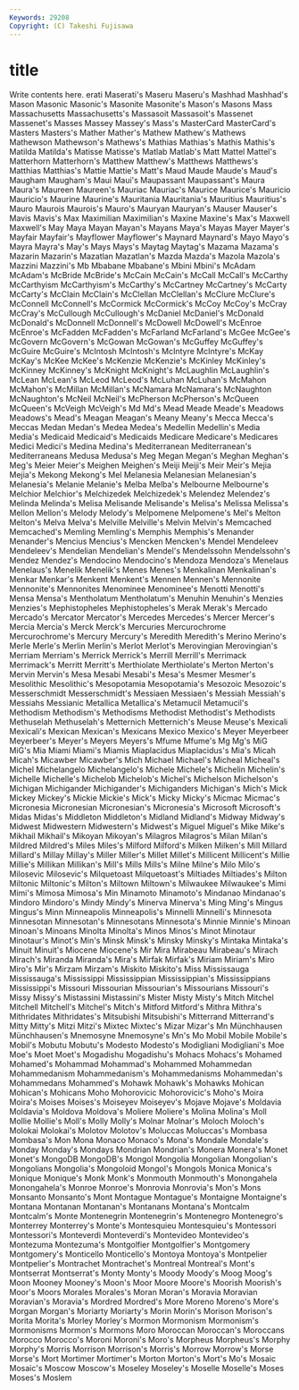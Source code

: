 ```yaml
---
Keywords: 29208 
Copyright: (C) Takeshi Fujisawa
---
```


# title

Write contents here.
erati Maserati's Maseru Maseru's
Mashhad Mashhad's Mason Masonic Masonic's Masonite Masonite's Mason's Masons Mass
Massachusetts Massachusetts's Massasoit Massasoit's Massenet Massenet's Masses Massey Massey's Mass's
MasterCard MasterCard's Masters Masters's Mather Mather's Mathew Mathew's Mathews Mathewson
Mathewson's Mathews's Mathias Mathias's Mathis Mathis's Matilda Matilda's Matisse Matisse's
Matlab Matlab's Matt Mattel Mattel's Matterhorn Matterhorn's Matthew Matthew's Matthews
Matthews's Matthias Matthias's Mattie Mattie's Matt's Maud Maude Maude's Maud's
Maugham Maugham's Maui Maui's Maupassant Maupassant's Maura Maura's Maureen Maureen's
Mauriac Mauriac's Maurice Maurice's Mauricio Mauricio's Maurine Maurine's Mauritania Mauritania's
Mauritius Mauritius's Mauro Maurois Maurois's Mauro's Mauryan Mauryan's Mauser Mauser's
Mavis Mavis's Max Maximilian Maximilian's Maxine Maxine's Max's Maxwell Maxwell's
May Maya Mayan Mayan's Mayans Maya's Mayas Mayer Mayer's Mayfair
Mayfair's Mayflower Mayflower's Maynard Maynard's Mayo Mayo's Mayra Mayra's May's
Mays Mays's Maytag Maytag's Mazama Mazama's Mazarin Mazarin's Mazatlan Mazatlan's
Mazda Mazda's Mazola Mazola's Mazzini Mazzini's Mb Mbabane Mbabane's Mbini
Mbini's McAdam McAdam's McBride McBride's McCain McCain's McCall McCall's McCarthy
McCarthyism McCarthyism's McCarthy's McCartney McCartney's McCarty McCarty's McClain McClain's McClellan
McClellan's McClure McClure's McConnell McConnell's McCormick McCormick's McCoy McCoy's McCray
McCray's McCullough McCullough's McDaniel McDaniel's McDonald McDonald's McDonnell McDonnell's McDowell
McDowell's McEnroe McEnroe's McFadden McFadden's McFarland McFarland's McGee McGee's McGovern
McGovern's McGowan McGowan's McGuffey McGuffey's McGuire McGuire's McIntosh McIntosh's McIntyre
McIntyre's McKay McKay's McKee McKee's McKenzie McKenzie's McKinley McKinley's McKinney
McKinney's McKnight McKnight's McLaughlin McLaughlin's McLean McLean's McLeod McLeod's McLuhan
McLuhan's McMahon McMahon's McMillan McMillan's McNamara McNamara's McNaughton McNaughton's McNeil
McNeil's McPherson McPherson's McQueen McQueen's McVeigh McVeigh's Md Md's Mead
Meade Meade's Meadows Meadows's Mead's Meagan Meagan's Meany Meany's Mecca
Mecca's Meccas Medan Medan's Medea Medea's Medellin Medellin's Media Media's
Medicaid Medicaid's Medicaids Medicare Medicare's Medicares Medici Medici's Medina Medina's
Mediterranean Mediterranean's Mediterraneans Medusa Medusa's Meg Megan Megan's Meghan Meghan's
Meg's Meier Meier's Meighen Meighen's Meiji Meiji's Meir Meir's Mejia
Mejia's Mekong Mekong's Mel Melanesia Melanesian Melanesian's Melanesia's Melanie Melanie's
Melba Melba's Melbourne Melbourne's Melchior Melchior's Melchizedek Melchizedek's Melendez Melendez's
Melinda Melinda's Melisa Melisande Melisande's Melisa's Melissa Melissa's Mellon Mellon's
Melody Melody's Melpomene Melpomene's Mel's Melton Melton's Melva Melva's Melville
Melville's Melvin Melvin's Memcached Memcached's Memling Memling's Memphis Memphis's Menander
Menander's Mencius Mencius's Mencken Mencken's Mendel Mendeleev Mendeleev's Mendelian Mendelian's
Mendel's Mendelssohn Mendelssohn's Mendez Mendez's Mendocino Mendocino's Mendoza Mendoza's Menelaus
Menelaus's Menelik Menelik's Menes Menes's Menkalinan Menkalinan's Menkar Menkar's Menkent
Menkent's Mennen Mennen's Mennonite Mennonite's Mennonites Menominee Menominee's Menotti Menotti's
Mensa Mensa's Mentholatum Mentholatum's Menuhin Menuhin's Menzies Menzies's Mephistopheles Mephistopheles's
Merak Merak's Mercado Mercado's Mercator Mercator's Mercedes Mercedes's Mercer Mercer's
Mercia Mercia's Merck Merck's Mercuries Mercurochrome Mercurochrome's Mercury Mercury's Meredith
Meredith's Merino Merino's Merle Merle's Merlin Merlin's Merlot Merlot's Merovingian
Merovingian's Merriam Merriam's Merrick Merrick's Merrill Merrill's Merrimack Merrimack's Merritt
Merritt's Merthiolate Merthiolate's Merton Merton's Mervin Mervin's Mesa Mesabi Mesabi's
Mesa's Mesmer Mesmer's Mesolithic Mesolithic's Mesopotamia Mesopotamia's Mesozoic Mesozoic's Messerschmidt
Messerschmidt's Messiaen Messiaen's Messiah Messiah's Messiahs Messianic Metallica Metallica's Metamucil
Metamucil's Methodism Methodism's Methodisms Methodist Methodist's Methodists Methuselah Methuselah's Metternich
Metternich's Meuse Meuse's Mexicali Mexicali's Mexican Mexican's Mexicans Mexico Mexico's
Meyer Meyerbeer Meyerbeer's Meyer's Meyers Meyers's Mfume Mfume's Mg Mg's
MiG MiG's Mia Miami Miami's Miamis Miaplacidus Miaplacidus's Mia's Micah
Micah's Micawber Micawber's Mich Michael Michael's Micheal Micheal's Michel Michelangelo
Michelangelo's Michele Michele's Michelin Michelin's Michelle Michelle's Michelob Michelob's Michel's
Michelson Michelson's Michigan Michigander Michigander's Michiganders Michigan's Mich's Mick Mickey
Mickey's Mickie Mickie's Mick's Micky Micky's Micmac Micmac's Micronesia Micronesian
Micronesian's Micronesia's Microsoft Microsoft's Midas Midas's Middleton Middleton's Midland Midland's
Midway Midway's Midwest Midwestern Midwestern's Midwest's Miguel Miguel's Mike Mike's
Mikhail Mikhail's Mikoyan Mikoyan's Milagros Milagros's Milan Milan's Mildred Mildred's
Miles Miles's Milford Milford's Milken Milken's Mill Millard Millard's Millay
Millay's Miller Miller's Millet Millet's Millicent Millicent's Millie Millie's Millikan
Millikan's Mill's Mills Mills's Milne Milne's Milo Milo's Milosevic Milosevic's
Milquetoast Milquetoast's Miltiades Miltiades's Milton Miltonic Miltonic's Milton's Miltown Miltown's
Milwaukee Milwaukee's Mimi Mimi's Mimosa Mimosa's Min Minamoto Minamoto's Mindanao
Mindanao's Mindoro Mindoro's Mindy Mindy's Minerva Minerva's Ming Ming's Mingus
Mingus's Minn Minneapolis Minneapolis's Minnelli Minnelli's Minnesota Minnesotan Minnesotan's Minnesotans
Minnesota's Minnie Minnie's Minoan Minoan's Minoans Minolta Minolta's Minos Minos's
Minot Minotaur Minotaur's Minot's Min's Minsk Minsk's Minsky Minsky's Mintaka
Mintaka's Minuit Minuit's Miocene Miocene's Mir Mira Mirabeau Mirabeau's Mirach
Mirach's Miranda Miranda's Mira's Mirfak Mirfak's Miriam Miriam's Miro Miro's
Mir's Mirzam Mirzam's Miskito Miskito's Miss Mississauga Mississauga's Mississippi Mississippian
Mississippian's Mississippians Mississippi's Missouri Missourian Missourian's Missourians Missouri's Missy Missy's
Mistassini Mistassini's Mister Misty Misty's Mitch Mitchel Mitchell Mitchell's Mitchel's
Mitch's Mitford Mitford's Mithra Mithra's Mithridates Mithridates's Mitsubishi Mitsubishi's Mitterrand
Mitterrand's Mitty Mitty's Mitzi Mitzi's Mixtec Mixtec's Mizar Mizar's Mn
Münchhausen Münchhausen's Mnemosyne Mnemosyne's Mn's Mo Mobil Mobile Mobile's Mobil's
Mobutu Mobutu's Modesto Modesto's Modigliani Modigliani's Moe Moe's Moet Moet's
Mogadishu Mogadishu's Mohacs Mohacs's Mohamed Mohamed's Mohammad Mohammad's Mohammed Mohammedan
Mohammedanism Mohammedanism's Mohammedanisms Mohammedan's Mohammedans Mohammed's Mohawk Mohawk's Mohawks Mohican
Mohican's Mohicans Moho Mohorovicic Mohorovicic's Moho's Moira Moira's Moises Moises's
Moiseyev Moiseyev's Mojave Mojave's Moldavia Moldavia's Moldova Moldova's Moliere Moliere's
Molina Molina's Moll Mollie Mollie's Moll's Molly Molly's Molnar Molnar's
Moloch Moloch's Molokai Molokai's Molotov Molotov's Moluccas Moluccas's Mombasa Mombasa's
Mon Mona Monaco Monaco's Mona's Mondale Mondale's Monday Monday's Mondays
Mondrian Mondrian's Monera Monera's Monet Monet's MongoDB MongoDB's Mongol Mongolia
Mongolian Mongolian's Mongolians Mongolia's Mongoloid Mongol's Mongols Monica Monica's Monique
Monique's Monk Monk's Monmouth Monmouth's Monongahela Monongahela's Monroe Monroe's Monrovia
Monrovia's Mon's Mons Monsanto Monsanto's Mont Montague Montague's Montaigne Montaigne's
Montana Montanan Montanan's Montanans Montana's Montcalm Montcalm's Monte Montenegrin Montenegrin's
Montenegro Montenegro's Monterrey Monterrey's Monte's Montesquieu Montesquieu's Montessori Montessori's Monteverdi
Monteverdi's Montevideo Montevideo's Montezuma Montezuma's Montgolfier Montgolfier's Montgomery Montgomery's Monticello
Monticello's Montoya Montoya's Montpelier Montpelier's Montrachet Montrachet's Montreal Montreal's Mont's
Montserrat Montserrat's Monty Monty's Moody Moody's Moog Moog's Moon Mooney
Mooney's Moon's Moor Moore Moore's Moorish Moorish's Moor's Moors Morales
Morales's Moran Moran's Moravia Moravian Moravian's Moravia's Mordred Mordred's More
Moreno Moreno's More's Morgan Morgan's Moriarty Moriarty's Morin Morin's Morison
Morison's Morita Morita's Morley Morley's Mormon Mormonism Mormonism's Mormonisms Mormon's
Mormons Moro Moroccan Moroccan's Moroccans Morocco Morocco's Moroni Moroni's Moro's
Morpheus Morpheus's Morphy Morphy's Morris Morrison Morrison's Morris's Morrow Morrow's
Morse Morse's Mort Mortimer Mortimer's Morton Morton's Mort's Mo's Mosaic
Mosaic's Moscow Moscow's Moseley Moseley's Moselle Moselle's Moses Moses's Moslem
